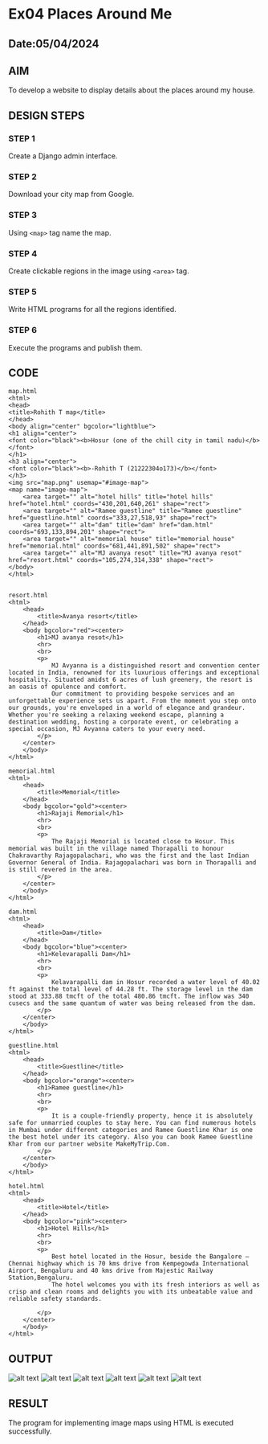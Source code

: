# Ex04 Places Around Me
## Date:05/04/2024

## AIM
To develop a website to display details about the places around my house.

## DESIGN STEPS

### STEP 1
Create a Django admin interface.

### STEP 2
Download your city map from Google.

### STEP 3
Using ```<map>``` tag name the map.

### STEP 4
Create clickable regions in the image using ```<area>``` tag.

### STEP 5
Write HTML programs for all the regions identified.

### STEP 6
Execute the programs and publish them.

## CODE
```
map.html
<html>
<head>
<title>Rohith T map</title>
</head>
<body align="center" bgcolor="lightblue">
<h1 align="center">
<font color="black"><b>Hosur (one of the chill city in tamil nadu)</b></font>
</h1>
<h3 align="center">
<font color="black"><b>-Rohith T (21222304o173)</b></font>
</h3>
<img src="map.png" usemap="#image-map">
<map name="image-map">
    <area target="" alt="hotel hills" title="hotel hills" href="hotel.html" coords="430,201,640,261" shape="rect">
    <area target="" alt="Ramee guestline" title="Ramee guestline" href="guestline.html" coords="333,27,518,93" shape="rect">
    <area target="" alt="dam" title="dam" href="dam.html" coords="693,133,894,201" shape="rect">
    <area target="" alt="memorial house" title="memorial house" href="memorial.html" coords="681,441,891,502" shape="rect">
    <area target="" alt="MJ avanya resot" title="MJ avanya resot" href="resort.html" coords="105,274,314,338" shape="rect">
</body>
</html>


resort.html
<html>
    <head>
        <title>Avanya resort</title>
    </head>
    <body bgcolor="red"><center>
        <h1>MJ avanya resot</h1>
        <hr>
        <br>
        <p>
            MJ Avyanna is a distinguished resort and convention center located in India, renowned for its luxurious offerings and exceptional hospitality. Situated amidst 6 acres of lush greenery, the resort is an oasis of opulence and comfort.
            Our commitment to providing bespoke services and an unforgettable experience sets us apart. From the moment you step onto our grounds, you're enveloped in a world of elegance and grandeur. Whether you're seeking a relaxing weekend escape, planning a destination wedding, hosting a corporate event, or celebrating a special occasion, MJ Avyanna caters to your every need.
        </p>
    </center>
    </body>
</html>

memorial.html
<html>
    <head>
        <title>Memorial</title>
    </head>
    <body bgcolor="gold"><center>
        <h1>Rajaji Memorial</h1>
        <hr>
        <br>
        <p>
            The Rajaji Memorial is located close to Hosur. This memorial was built in the village named Thorapalli to honour Chakravarthy Rajagopalachari, who was the first and the last Indian Governor General of India. Rajagopalachari was born in Thorapalli and is still revered in the area.  
        </p>
    </center>
    </body>
</html>

dam.html
<html>
    <head>
        <title>Dam</title>
    </head>
    <body bgcolor="blue"><center>
        <h1>Kelevarapalli Dam</h1>
        <hr>
        <br>
        <p>
            Kelavarapalli dam in Hosur recorded a water level of 40.02 ft against the total level of 44.28 ft. The storage level in the dam stood at 333.88 tmcft of the total 480.86 tmcft. The inflow was 340 cusecs and the same quantum of water was being released from the dam.
        </p>
    </center>
    </body>
</html>

guestline.html
<html>
    <head>
        <title>Guestline</title>
    </head>
    <body bgcolor="orange"><center>
        <h1>Ramee guestline</h1>
        <hr>
        <br>
        <p>
            It is a couple-friendly property, hence it is absolutely safe for unmarried couples to stay here. You can find numerous hotels in Mumbai under different categories and Ramee Guestline Khar is one the best hotel under its category. Also you can book Ramee Guestline Khar from our partner website MakeMyTrip.Com.  
        </p>
    </center>
    </body>
</html>

hotel.html
<html>
    <head>
        <title>Hotel</title>
    </head>
    <body bgcolor="pink"><center>
        <h1>Hotel Hills</h1>
        <hr>
        <br>
        <p>
            Best hotel located in the Hosur, beside the Bangalore — Chennai highway which is 70 kms drive from Kempegowda International Airport, Bengaluru and 40 kms drive from Majestic Railway Station,Bengaluru.
            The hotel welcomes you with its fresh interiors as well as crisp and clean rooms and delights you with its unbeatable value and reliable safety standards.
               
        </p>
    </center>
    </body>
</html>

```

## OUTPUT
![alt text](<Screenshot 2024-04-05 093645.png>)
![alt text](<Screenshot 2024-04-05 092436.png>)
![alt text](<Screenshot 2024-04-05 092520.png>)
![alt text](<Screenshot 2024-04-05 092829.png>)
![alt text](<Screenshot 2024-04-05 093153.png>)
![alt text](<Screenshot 2024-04-05 093440.png>)






## RESULT
The program for implementing image maps using HTML is executed successfully.
